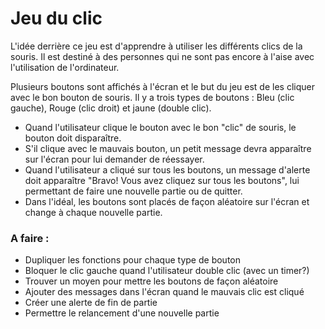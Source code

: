 # Jeu du clic

L'idée derrière ce jeu est d'apprendre à utiliser les différents clics de la souris. Il est destiné à des personnes qui ne sont pas encore à l'aise avec l'utilisation de l'ordinateur.

Plusieurs boutons sont affichés à l'écran et le but du jeu est de les cliquer avec le bon bouton de souris. Il y a trois types de boutons : Bleu (clic gauche), Rouge (clic droit) et jaune (double clic).

- Quand l'utilisateur clique le bouton avec le bon "clic" de souris, le bouton doit disparaître.
- S'il clique avec le mauvais bouton, un petit message devra apparaître sur l'écran pour lui demander de réessayer.
- Quand l'utilisateur a cliqué sur tous les boutons, un message d'alerte doit apparaître "Bravo! Vous avez cliquez sur tous les boutons", lui permettant de faire une nouvelle partie ou de quitter.
- Dans l'idéal, les boutons sont placés de façon aléatoire sur l'écran et change à chaque nouvelle partie.


### A faire : 

- Dupliquer les fonctions pour chaque type de bouton
- Bloquer le clic gauche quand l'utilisateur double clic (avec un timer?)
- Trouver un moyen pour mettre les boutons de façon aléatoire
- Ajouter des messages dans l'écran quand le mauvais clic est cliqué
- Créer une alerte de fin de partie
- Permettre le relancement d'une nouvelle partie 

